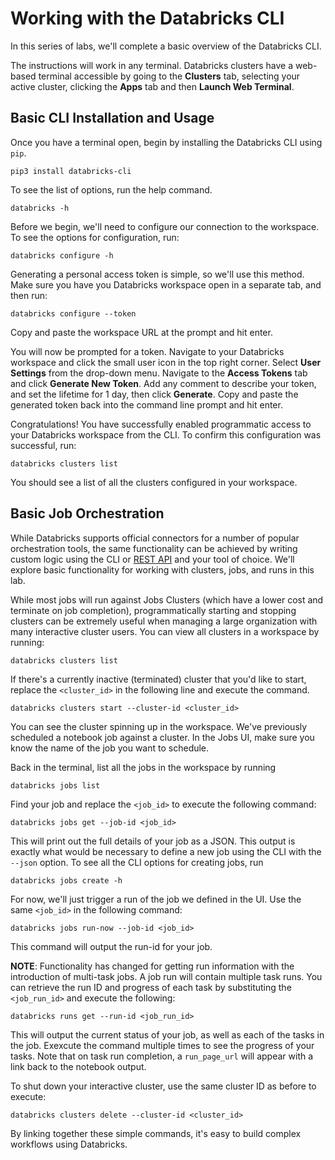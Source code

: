 # Working with the Databricks CLI

In this series of labs, we'll complete a basic overview of the Databricks CLI.

The instructions will work in any terminal. Databricks clusters have a web-based terminal accessible by going to the **Clusters** tab, selecting your active cluster, clicking the **Apps** tab and then **Launch Web Terminal**.

## Basic CLI Installation and Usage

Once you have a terminal open, begin by installing the Databricks CLI using `pip`.

```
pip3 install databricks-cli
```

To see the list of options, run the help command.

```
databricks -h
```

Before we begin, we'll need to configure our connection to the workspace. To see the options for configuration, run:

```
databricks configure -h
```

Generating a personal access token is simple, so we'll use this method. Make sure you have you Databricks workspace open in a separate tab, and then run: 

```
databricks configure --token
```

Copy and paste the workspace URL at the prompt and hit enter.

You will now be prompted for a token. Navigate to your Databricks workspace and click the small user icon in the top right corner. Select **User Settings** from the drop-down menu. Navigate to the **Access Tokens** tab and click **Generate New Token**. Add any comment to describe your token, and set the lifetime for 1 day, then click **Generate**. Copy and paste the generated token back into the command line prompt and hit enter.

Congratulations! You have successfully enabled programmatic access to your Databricks workspace from the CLI. To confirm this configuration was successful, run:

```
databricks clusters list
```

You should see a list of all the clusters configured in your workspace.

## Basic Job Orchestration

While Databricks supports official connectors for a number of popular orchestration tools, the same functionality can be achieved by writing custom logic using the CLI or [REST API](https://docs.databricks.com/dev-tools/api/latest/index.html) and your tool of choice. We'll explore basic functionality for working with clusters, jobs, and runs in this lab.

While most jobs will run against Jobs Clusters (which have a lower cost and terminate on job completion), programmatically starting and stopping clusters can be extremely useful when managing a large organization with many interactive cluster users. You can view all clusters in a workspace by running:

```
databricks clusters list
```

If there's a currently inactive (terminated) cluster that you'd like to start, replace the `<cluster_id>` in the following line and execute the command.

```
databricks clusters start --cluster-id <cluster_id>
```

You can see the cluster spinning up in the workspace. We've previously scheduled a notebook job against a cluster. In the Jobs UI, make sure you know the name of the job you want to schedule.

Back in the terminal, list all the jobs in the workspace by running

```
databricks jobs list
```

Find your job and replace the `<job_id>` to execute the following command:

```
databricks jobs get --job-id <job_id>
```

This will print out the full details of your job as a JSON. This output is exactly what would be necessary to define a new job using the CLI with the `--json` option. To see all the CLI options for creating jobs, run

```
databricks jobs create -h
```

For now, we'll just trigger a run of the job we defined in the UI. Use the same `<job_id>` in the following command:

```
databricks jobs run-now --job-id <job_id>
```

This command will output the run-id for your job.

**NOTE**: Functionality has changed for getting run information with the introduction of multi-task jobs. A job run will contain multiple task runs. You can retrieve the run ID and progress of each task by substituting the `<job_run_id>` and execute the following:

```
databricks runs get --run-id <job_run_id>
```

This will output the current status of your job, as well as each of the tasks in the job. Exexcute the command multiple times to see the progress of your tasks. Note that on task run completion, a `run_page_url` will appear with a link back to the notebook output.

To shut down your interactive cluster, use the same cluster ID as before to execute:

```
databricks clusters delete --cluster-id <cluster_id>
```

By linking together these simple commands, it's easy to build complex workflows using Databricks.
